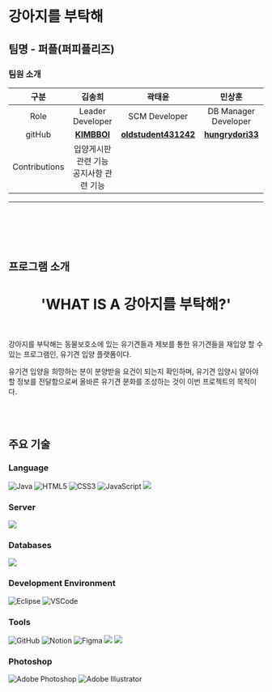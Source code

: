 # 강아지를 부탁해

## 팀명 - 퍼플(퍼피플리즈)


### 팀원 소개

<table style="width: 100%;">
    <thead>
        <tr>
            <th style="text-align: center; width: 5%;" >구분</th>
            <th style="text-align: center">김송희</th>
            <th style="text-align: center;">곽태윤</th>
            <th style="text-align: center">민상훈</th>
        </tr>
    </thead>
    <tbody>
        <tr>
            <td style="text-align: center"><span>Role</span></td>
            <td style="text-align: center"><span>Leader Developer</span></td>
            <td style="text-align: center"><span>SCM Developer</span></td>
            <td style="text-align: center"><span>DB Manager Developer</span></td>
        </tr>
        <tr>
            <td style="text-align: center"><span>gitHub</span></td>
            <td style="text-align: center"><a href="https://github.com/KIMBBOI"><strong>KIMBBOI</strong></a></td>
            <td style="text-align: center"><a href="https://github.com/oldstudent431242"><strong>oldstudent431242</strong></a></td>
            <td style="text-align: center"><a href="https://github.com/hungrydori33"><strong>hungrydori33</strong></a></td>
        </tr>
        <tr>
            <td style="text-align: center"><span>Contributions</span></td>
            <td style="text-align: center">
                <span>입양게시판 관련 기능</span><br>
                <span>공지사항 관련 기능</span><br>
            </td>
            <td style="text-align: center">
                <span></span><br>
                <span></span><br>
            </td>
            <td style="text-align: center">
                <span></span><br>
                <span></span><br>
                <span></span><br>
                <span></span><br>
            </td>
        </tr>
    </tbody>
</table>

<hr>

<br><br>
<br><br>

## 프로그램 소개

<h1 style="text-align:center;">'WHAT IS A 강아지를 부탁해?'</h1>
<br>

<p>
강아지를 부탁해는
동물보호소에 있는 유기견들과 제보를 통한 유기견들을 재입양 할 수 있는 프로그램인,
유기견 입양 플랫폼이다.
</p>
<p>
유기견 입양을 희망하는 분이 분양받을 요건이 되는지 확인하며, 
유기견 입양시 알아야 할 정보를 전달함으로써 올바른 유기견 문화를 조성하는 것이
이번 프로젝트의 목적이다.
</p>



<br>
<br>


## 주요 기술

<h3>Language</h3>

![Java](https://img.shields.io/badge/java-%23ED8B00.svg?style=for-the-badge&logo=java&logoColor=white)
![HTML5](https://img.shields.io/badge/html5-%23E34F26.svg?style=for-the-badge&logo=html5&logoColor=white)
![CSS3](https://img.shields.io/badge/css3-%231572B6.svg?style=for-the-badge&logo=css3&logoColor=white)
![JavaScript](https://img.shields.io/badge/javascript-%23323330.svg?style=for-the-badge&logo=javascript&logoColor=%23F7DF1E)
<img src="https://img.shields.io/badge/jquery-0769AD?style=for-the-badge&logo=jquery&logoColor=white">

<h3>Server</h3>
<img src="https://img.shields.io/badge/apache tomcat-F8DC75?style=for-the-badge&logo=apachetomcat&logoColor=white">


<h3>Databases</h3>

<img src="https://img.shields.io/badge/oracleCloud-F80000?style=for-the-badge&logo=oracle&logoColor=white">

<h3>Development Environment</h3>

![Eclipse](https://img.shields.io/badge/Eclipse-FE7A16.svg?style=for-the-badge&logo=Eclipse&logoColor=white)
<img alt="VSCode" src ="https://img.shields.io/badge/VSCODE-007ACC.svg?&style=for-the-badge&logo=VisualStudioCode&logoColor=white"/>


<h3>Tools</h3>

![GitHub](https://img.shields.io/badge/github-%23121011.svg?style=for-the-badge&logo=github&logoColor=white)
![Notion](https://img.shields.io/badge/Notion-%23000000.svg?style=for-the-badge&logo=notion&logoColor=white)
<img alt="Figma" src ="https://img.shields.io/badge/Figma-F24E1E.svg?&style=for-the-badge&logo=Figma&logoColor=white"/>
 <img src="https://img.shields.io/badge/fontawesome-339AF0?style=for-the-badge&logo=fontawesome&logoColor=white">
<img src="https://img.shields.io/badge/bootstrap-7952B3?style=for-the-badge&logo=bootstrap&logoColor=white">

<h3>Photoshop</h3>

![Adobe Photoshop](https://img.shields.io/badge/adobe%20photoshop-%2331A8FF.svg?style=for-the-badge&logo=adobe%20photoshop&logoColor=white)
![Adobe Illustrator](https://img.shields.io/badge/adobe%20illustrator-%23FF9A00.svg?style=for-the-badge&logo=adobe%20illustrator&logoColor=white)
<br>






<br>
<br>

